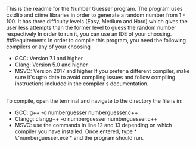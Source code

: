 This is the readme for the Number Guesser program.
The program uses cstdlib and ctime libraries in order to generate a random number from 1 - 100.
It has three difficulty levels (Easy, Medium and Hard) which gives the user less attempts than the former level to guess the random number respectively
In order to run it, you can use an IDE of your choosing.
##Requirements
In order to compile this program, you need the following compilers or any of your choosing
- GCC: Version 7.1 and higher
- Clang: Version 5.0 and higher
- MSVC: Version 2017 and higher
If you prefer a different compiler, make sure it's upto date to avoid compiling issues and follow compiling instructions included in the compiler's documentation.
##
To compile, open the terminal and navigate to the directory the file is in:
- GCC: g++ -o numberguesser numberguesser.c++
- Clangg: clangg++ -o numberguesser numberguesser.c++
- MSVC: use the commands in line 12 and 13 depending on which compiler you have installed. Once entered, type * \\.'numberguesser.exe'* and the program should run. 
